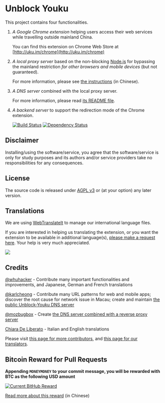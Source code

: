# Unblock Youku

This project contains four functionalities.

1. _A Google Chrome extension_ helping users access their web services while travelling outside mainland China.
 
   You can find this extension on Chrome Web Store at [http://uku.im/chrome](http://uku.im/chrome)

2. _A local proxy server_ based on the non-blocking [Node.js](http://nodejs.org) for bypassing the mainland restriction _for other browsers and mobile devices_ (but not guaranteed).

   For more information, please see [the instructions](http://uku.im/proxy) (in Chinese).

3. _A DNS server_ combined with the local proxy server.

   For more information, please read [its README file](https://github.com/zhuzhuor/Unblock-Youku/tree/master/dns-reverse-proxy).

4. _A backend server_ to support the redirection mode of the Chrome extension.

   [![Build Status](https://secure.travis-ci.org/zhuzhuor/Unblock-Youku.png?branch=master)](https://travis-ci.org/zhuzhuor/Unblock-Youku) [![Dependency Status](https://gemnasium.com/zhuzhuor/Unblock-Youku.png)](https://gemnasium.com/zhuzhuor/Unblock-Youku)

## Disclaimer

Installing/using the software/service, you agree that the software/service is only for study purposes and its authors and/or service providers take no responsibilities for any consequences.

## License

The source code is released under [AGPL v3](http://www.gnu.org/licenses/agpl-3.0.html) or (at your option) any later version.

## Translations

We are using [WebTranslateIt](https://webtranslateit.com/en/projects/4902-Unblock-Youku) to manage our international language files.

If you are interested in helping us translating the extension, or you want the extension to be available in additional language(s), [please make a request here](https://webtranslateit.com/en/projects/4902-Unblock-Youku/invitation_request). Your help is very much appreciated.

[![](https://webtranslateit.com/api/projects/5c5f1fc9841ce33c4e5ec608b59aeecc3bff1511/charts.png)](https://webtranslateit.com/en/projects/4902-Unblock-Youku)

## Credits

[@whuhacker](https://github.com/whuhacker) - Contribute many important functionalities and improvements, and Japanese, German and French translations

[@karlcheong](https://github.com/karlcheong) - Contribute many URL patterns for web and mobile apps; discover the root cause for network issue in Macau; create and maintain [the public Unblock-Youku DNS server](http://uku.im/dns)

[@mozbugbox](https://github.com/mozbugbox) - Create [the DNS server combined with a reverse proxy server](https://github.com/zhuzhuor/Unblock-Youku/tree/master/dns-reverse-proxy)

[Chiara De Liberato](http://www.chiaradeliberato.it/) - Italian and English translations

Please visit [this page for more contributors](http://uku.im/contributors), and [this page for our translators](http://uku.im/translators).

## Bitcoin Reward for Pull Requests

**Appending `MONEYMONEY` to your commit message, you will be rewarded with BTC as the following USD amount**

[![Current BitHub Reward](https://ubuku-bitbot.herokuapp.com/v1/status/payment/commit)](https://github.com/zhuzhuor/Unblock-Youku/issues/238)

[Read more about this reward](https://github.com/zhuzhuor/Unblock-Youku/issues/238) (in Chinese)
